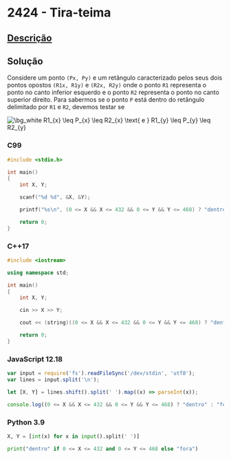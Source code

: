 # 2424 - Tira-teima

## [Descrição](https://www.beecrowd.com.br/judge/pt/problems/view/2424)

## Solução

Considere um ponto `(Px, Py)` e um retângulo caracterizado pelos seus dois pontos opostos `(R1x, R1y)` e `(R2x, R2y)` onde o ponto `R1` representa o ponto no canto inferior esquerdo e o ponto `R2` representa o ponto no canto superior direito. Para sabermos se o ponto `P` está dentro do retângulo delimitado por `R1` e `R2`, devemos testar se

<img src="https://latex.codecogs.com/png.image?\dpi{110}&space;\bg_white&space;
R1_{x}&space;\leq&space;P_{x}&space;\leq&space;R2_{x}&space;\text{&space;e&space;}&space;R1_{y}&space;\leq&space;P_{y}&space;\leq&space;R2_{y}" title="\bg_white 
R1_{x} \leq P_{x} \leq R2_{x} \text{ e } R1_{y} \leq P_{y} \leq R2_{y}" />

### C99
```c
#include <stdio.h>

int main()
{
    int X, Y;

    scanf("%d %d", &X, &Y);

    printf("%s\n", (0 <= X && X <= 432 && 0 <= Y && Y <= 468) ? "dentro" : "fora");

    return 0;
}
```

### C++17
```cpp
#include <iostream>

using namespace std;

int main()
{
    int X, Y;

    cin >> X >> Y;

    cout << (string)((0 <= X && X <= 432 && 0 <= Y && Y <= 468) ? "dentro" : "fora") << endl;

    return 0;
}
```

### JavaScript 12.18
```javascript
var input = require('fs').readFileSync('/dev/stdin', 'utf8');
var lines = input.split('\n');

let [X, Y] = lines.shift().split(' ').map((x) => parseInt(x));

console.log((0 <= X && X <= 432 && 0 <= Y && Y <= 468) ? "dentro" : "fora");
```

### Python 3.9
```python
X, Y = [int(x) for x in input().split(' ')]

print("dentro" if 0 <= X <= 432 and 0 <= Y <= 468 else "fora")
```